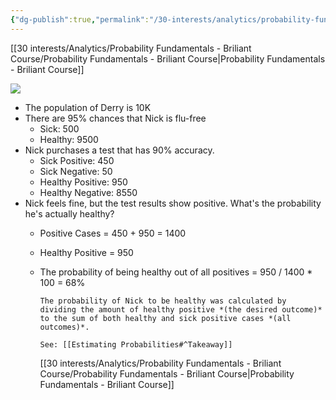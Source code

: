 ```yaml
---
{"dg-publish":true,"permalink":"/30-interests/analytics/probability-fundamentals-briliant-course/counting-cases/"}
---
```


[[30 interests/Analytics/Probability Fundamentals - Briliant Course/Probability Fundamentals - Briliant Course\|Probability Fundamentals - Briliant Course]]

![](https://i.imgur.com/T2gbuiI.png)

- The population of Derry is 10K
- There are 95% chances that Nick is flu-free
	- Sick: 500
	- Healthy: 9500
- Nick purchases a test that has 90% accuracy.
	- Sick Positive: 450
	- Sick Negative: 50
	- Healthy Positive: 950
	- Healthy Negative: 8550
- Nick feels fine, but the test results show positive. What's the probability he's actually healthy?
	- Positive Cases = 450 + 950 = 1400
	- Healthy Positive = 950
	- The probability of being healthy out of all positives = 950 / 1400 * 100 = 68%
	  
	  ```ad-success
	  The probability of Nick to be healthy was calculated by dividing the amount of healthy positive *(the desired outcome)* to the sum of both healthy and sick positive cases *(all outcomes)*.
	  
	  See: [[Estimating Probabilities#^Takeaway]]
	  ```
	  
	  [[30 interests/Analytics/Probability Fundamentals - Briliant Course/Probability Fundamentals - Briliant Course\|Probability Fundamentals - Briliant Course]]